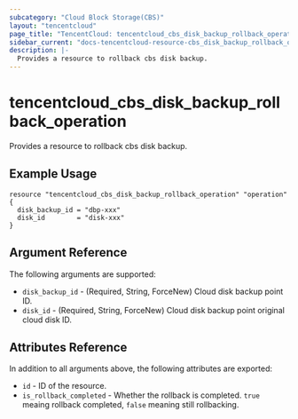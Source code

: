 ```yaml
---
subcategory: "Cloud Block Storage(CBS)"
layout: "tencentcloud"
page_title: "TencentCloud: tencentcloud_cbs_disk_backup_rollback_operation"
sidebar_current: "docs-tencentcloud-resource-cbs_disk_backup_rollback_operation"
description: |-
  Provides a resource to rollback cbs disk backup.
---
```


# tencentcloud_cbs_disk_backup_rollback_operation

Provides a resource to rollback cbs disk backup.

## Example Usage

```hcl
resource "tencentcloud_cbs_disk_backup_rollback_operation" "operation" {
  disk_backup_id = "dbp-xxx"
  disk_id        = "disk-xxx"
}
```

## Argument Reference

The following arguments are supported:

* `disk_backup_id` - (Required, String, ForceNew) Cloud disk backup point ID.
* `disk_id` - (Required, String, ForceNew) Cloud disk backup point original cloud disk ID.

## Attributes Reference

In addition to all arguments above, the following attributes are exported:

* `id` - ID of the resource.
* `is_rollback_completed` - Whether the rollback is completed. `true` meaing rollback completed, `false` meaning still rollbacking.


